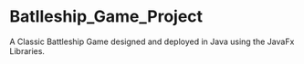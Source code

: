 # Batlleship_Game_Project
A Classic Battleship Game designed and deployed in Java using the JavaFx Libraries. 
